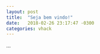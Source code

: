 ```yaml
---
layout: post
title:  "Seja bem vindo!"
date:   2018-02-26 23:17:47 -0300
categories: vhack
---
```


...
